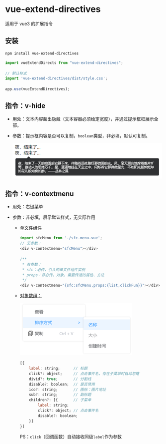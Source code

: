 # vue-extend-directives

适用于 vue3 的扩展指令

## 安装
 
```
npm install vue-extend-directives
```

```js
import vueExtendDirects from "vue-extend-directives";

// 默认样式
import 'vue-extend-directives/dist/style.css';  

app.use(vueExtendDirectives);
```
## 指令：v-hide

- 用处：文本内容超出隐藏（文本容器必须给定宽度），并通过提示框框展示全部。

- 参数：提示框内容是否可以复制，`boolean`类型，非必填，默认可复制。

    ![](./images/v-hide.png)

## 指令：v-contextmenu

- 用处：右键菜单

- 参数：非必填，展示默认样式，无实际作用

    - [单文件组件](./test/contextmenu/sfc-menu.vue)
        
        ```js
        import sfcMenu from './sfc-menu.vue';
        // 无参数：
        <div v-contextmenu="sfcMenu"></div>

        /**
         * 有参数：
         * sfc：必传，引入的单文件组件实例
         * props：非必传，对象，需要传递的属性、方法
         */
        <div v-contextmenu="{sfc:sfcMenu,props:{list,clickFun}}"></div>

        ```

    - [对象数组：](./test/contextmenu/array-menu.vue)

        ![](./images/contextmenu.png)

        ```js
        [{
            label: string;      // 标题
            click?: object;     // 点击事件名，存在子菜单时自动忽略
            divid?: true;       // 分割线
            disable?: boolean;  // 是否禁用
            ico?: string;       // 图标：图片地址
            sub?: string;       // 副标题
            children?: [{       // 子菜单
                label: string;
                click?: object; // 点击事件名
                disable?: boolean;
            }]
        }]
        ```
        PS：`click`（回调函数）自动接收同级`label`作为参数

